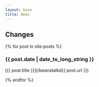 ```yaml
---
layout: base
title: News
---
```


## Changes

{% for post in site.posts %}

### {{ post.date | date_to_long_string }}

[{{ post.title }}](/beanstalkd{{ post.url }})

{% endfor %}


